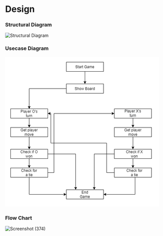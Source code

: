 # Design

### Structural Diagram

![Structural Diagram](https://user-images.githubusercontent.com/98889318/153370356-1285daa6-506e-4120-91bc-278eb22ee954.png)

### Usecase Diagram

![Architecture](https://github.com/ArnoldKevinDesouza/Tic-Tac-Toe/blob/main/6_Media/structural%20HL.png?raw=true)

### Flow Chart

![Screenshot (374)](https://user-images.githubusercontent.com/98889318/153370644-96e6bd13-0aae-4c00-9566-836037377fa9.png)


